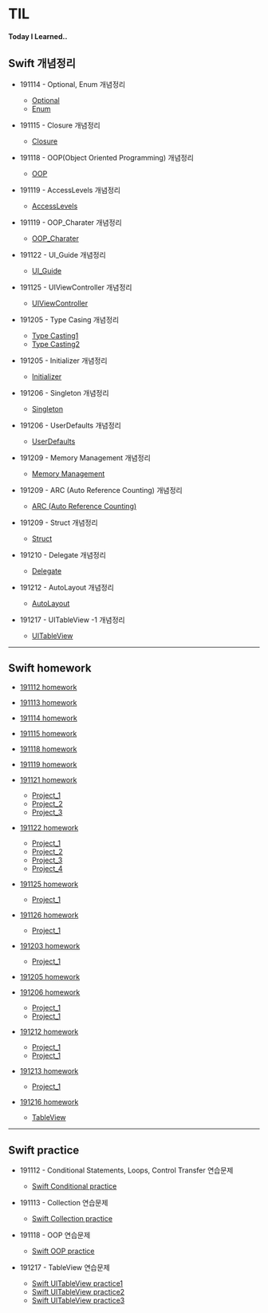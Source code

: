 # TIL
#### Today I Learned..


## Swift 개념정리

- 191114 - Optional, Enum 개념정리
	- [Optional](https://github.com/demianjun/TIL/blob/master/Swift%20command/191114_optional.md)
	- [Enum](https://github.com/demianjun/TIL/blob/master/Swift%20command/191114_enumerations.md)

- 191115 - Closure 개념정리
	- [Closure](https://github.com/demianjun/TIL/blob/master/Swift%20command/191115_closure.md)

- 191118 - OOP(Object Oriented Programming) 개념정리
	- [OOP](https://github.com/demianjun/TIL/blob/master/Swift%20command/191118_OOP.md)

- 191119 - AccessLevels 개념정리
	- [AccessLevels](https://github.com/demianjun/TIL/blob/master/Swift%20command/191119_AccessLevels.md)

- 191119 - OOP_Charater 개념정리
	- [OOP_Charater](https://github.com/demianjun/TIL/blob/master/Swift%20command/191119_OOP_Charater.md)

- 191122 - UI_Guide 개념정리
	- [UI_Guide](https://github.com/demianjun/TIL/blob/master/Swift%20command/191122_UI_Guide.md)

- 191125 - UIViewController 개념정리
	- [UIViewController](https://github.com/demianjun/TIL/blob/master/Swift%20command/191125_UIViewController.md)

- 191205 - Type Casing 개념정리
	- [Type Casting1](https://velog.io/@demianjun/Type-Casting-f1k3s7lzyu)
	- [Type Casting2](https://velog.io/@demianjun/Type-Casting-2-30k3s9yawf)

- 191205 - Initializer 개념정리
	- [Initializer](https://velog.io/@demianjun/Initializer)

- 191206 - Singleton 개념정리
	- [Singleton](https://velog.io/@demianjun/Singleton-v9k3tnd604)

- 191206 - UserDefaults 개념정리
	- [UserDefaults](https://velog.io/@demianjun/UserDefaults)

- 191209 - Memory Management 개념정리
	- [Memory Management](https://velog.io/@demianjun/Memory-Management-w1k3xy10ry)

- 191209 - ARC (Auto Reference Counting) 개념정리
	- [ARC (Auto Reference Counting)](https://velog.io/@demianjun/ARC-Auto-Reference-Counting)

- 191209 - Struct 개념정리
	- [Struct](https://velog.io/@demianjun/Struct)

- 191210 - Delegate 개념정리
	- [Delegate](https://velog.io/@demianjun/Delegate-6rk3zccwlt)

- 191212 - AutoLayout 개념정리
	- [AutoLayout](https://velog.io/@demianjun/AutoLayout-e1k428bbor)

- 191217 - UITableView -1 개념정리
	- [UITableView](https://velog.io/@demianjun/UITableView-1-k1k49cie49)
	

---


## Swift homework
- [191112 homework](https://github.com/demianjun/TIL/tree/master/Swift%20work/191111/codingHomework.md)

- [191113 homework](https://github.com/demianjun/TIL/tree/master/Swift%20work/191113/collection_homework.md)

- [191114 homework](https://github.com/demianjun/TIL/tree/master/Swift%20work/191114/optional_enum_homework.md)

- [191115 homework](https://github.com/demianjun/TIL/blob/master/Swift%20work/191115/closure_homework.md)

- [191118 homework](https://github.com/demianjun/TIL/blob/master/Swift%20work/191118/OOP_homework.md)


- [191119 homework](https://github.com/demianjun/TIL/blob/master/Swift%20work/191119/OOP_charac_homework.md)

- [191121 homework](https://github.com/demianjun/TIL/blob/master/Swift%20work/191121/191121_coding_homework.md)
	- [Project_1](https://github.com/demianjun/TIL/blob/master/Swift%20work/191121/191121_project_1.png)
	- [Project_2](https://github.com/demianjun/TIL/blob/master/Swift%20work/191121/191121_project_2.png)
	- [Project_3](https://github.com/demianjun/TIL/blob/master/Swift%20work/191121/191121_project_3.png)

- [191122 homework](https://github.com/demianjun/TIL/blob/master/Swift%20work/191122/191122_coding_homework.md)
	- [Project_1](https://github.com/demianjun/TIL/blob/master/Swift%20work/191122/191122_project_1/191122_project_1.png)
	- [Project_2](https://github.com/demianjun/TIL/blob/master/Swift%20work/191122/191122_project_2/191122_project_2.png)
	- [Project_3](https://github.com/demianjun/TIL/blob/master/Swift%20work/191122/191122_project_3/191122_project_3.png)
	- [Project_4](https://github.com/demianjun/TIL/blob/master/Swift%20work/191122/191122_project_4/191122_project_4.png)


- [191125 homework](https://github.com/demianjun/TIL/blob/master/Swift%20work/191125/191125_project_1/191125_project_1_homework.md)
	- [Project_1](https://github.com/demianjun/TIL/blob/master/Swift%20work/191125/191125_project_1.png)

- [191126 homework](https://github.com/demianjun/TIL/blob/master/Swift%20work/191126/191126_project_1/191126_project_1_homework.md)
	- [Project_1](https://github.com/demianjun/TIL/blob/master/Swift%20work/191126/191126_project_1.png)

- [191203 homework](https://github.com/demianjun/TIL/blob/master/Swift%20work/191203/191203_project_1/191203_project_1_homework.md)
	- [Project_1](https://github.com/demianjun/TIL/blob/master/Swift%20work/191203/0.png)

- [191205 homework](https://github.com/demianjun/TIL/blob/master/Swift%20work/191205/191205_Initializer_homework.md)

- [191206 homework](https://github.com/demianjun/TIL/blob/master/Swift%20work/191206/191206_userDefault.md)
	- [Project_1](https://github.com/demianjun/TIL/blob/master/Swift%20work/191206/191206_userDefault0.png)
	- [Project_1](https://github.com/demianjun/TIL/blob/master/Swift%20work/191206/191206_userDefault1.png)




- [191212 homework](https://github.com/demianjun/TIL/blob/master/Swift%20work/191212/191212_AutoLayOut.md)
	- [Project_1](https://github.com/demianjun/TIL/blob/master/Swift%20work/191212/191212_AutoLayOut0.png)
	- [Project_1](https://github.com/demianjun/TIL/blob/master/Swift%20work/191212/191212_AutoLayOut1.png)

- [191213 homework](https://github.com/demianjun/TIL/blob/master/Swift%20work/191213/191213_PracticeOfLogIn.md)
	- [Project_1](https://github.com/demianjun/TIL/blob/master/Swift%20work/191213/191213_PracticeOfLogIn.png)


- [191216 homework](https://github.com/demianjun/TIL/blob/master/Swift%20work/191217/191217_TableViewPractice_Section.md)
	- [TableView](https://github.com/demianjun/TIL/blob/master/Swift%20work/191217/tableviewsection.png)

---

## Swift practice

- 191112 - Conditional Statements, Loops, Control Transfer 연습문제
	- [Swift Conditional practice](https://github.com/demianjun/TIL/blob/master/Swift%20practice/191112.md)

- 191113 - Collection 연습문제
	-  [Swift Collection practice](https://github.com/demianjun/TIL/blob/master/Swift%20practice/collection_practice.md)

- 191118 - OOP 연습문제
	-  [Swift OOP practice](https://github.com/demianjun/TIL/blob/master/Swift%20practice/OOP_practice.md)

- 191217 - TableView 연습문제
	-  [Swift UITableView practice1](https://velog.io/@demianjun/UITableVeiw-Practice-1-a2k4a7f18h)
	-  [Swift UITableView practice2](https://velog.io/@demianjun/UITableView-Practice-2-2tk4a7pbhs)
	-  [Swift UITableView practice3](https://velog.io/@demianjun/UITableView-Practice-3-yck4a7ti7x)


